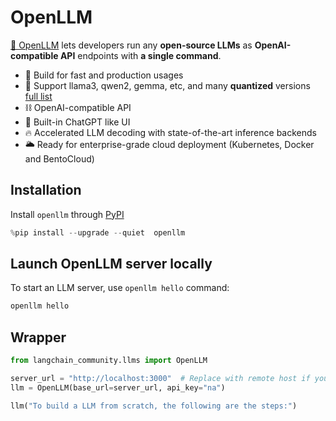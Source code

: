 # OpenLLM

[🦾 OpenLLM](https://github.com/bentoml/OpenLLM) lets developers run any **open-source LLMs** as **OpenAI-compatible API** endpoints with **a single command**.

- 🔬 Build for fast and production usages
- 🚂 Support llama3, qwen2, gemma, etc, and many **quantized** versions [full list](https://github.com/bentoml/openllm-models)
- ⛓️ OpenAI-compatible API
- 💬 Built-in ChatGPT like UI
- 🔥 Accelerated LLM decoding with state-of-the-art inference backends
- 🌥️ Ready for enterprise-grade cloud deployment (Kubernetes, Docker and BentoCloud)

## Installation

Install `openllm` through [PyPI](https://pypi.org/project/openllm/)


```python
%pip install --upgrade --quiet  openllm
```

## Launch OpenLLM server locally

To start an LLM server, use `openllm hello` command:

```bash
openllm hello
```


## Wrapper


```python
from langchain_community.llms import OpenLLM

server_url = "http://localhost:3000"  # Replace with remote host if you are running on a remote server
llm = OpenLLM(base_url=server_url, api_key="na")
```


```python
llm("To build a LLM from scratch, the following are the steps:")
```
